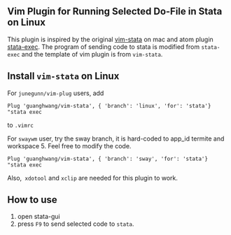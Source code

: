 ## Vim Plugin for Running Selected Do-File in Stata on Linux
This plugin is inspired by the original [vim-stata](https://github.com/zizhongyan/vim-stata) on mac and atom plugin [stata-exec](https://github.com/kylebarron/stata-exec). The program of sending code to stata is modified from `stata-exec` and the template of vim plugin is from `vim-stata`.

## Install `vim-stata` on Linux
For `junegunn/vim-plug` users, add

```
Plug 'guanghwang/vim-stata', { 'branch': 'linux', 'for': 'stata'}  "stata exec
```
to `.vimrc`

For `swaywm` user, try the sway branch, it is hard-coded to app_id termite and workspace 5. Feel free to modify the code.

```
Plug 'guanghwang/vim-stata', { 'branch': 'sway', 'for': 'stata'}  "stata exec
```

Also,` xdotool` and `xclip` are needed for this plugin to work.


## How to use
1. open stata-gui
2. press `F9` to send selected code to `stata`.

